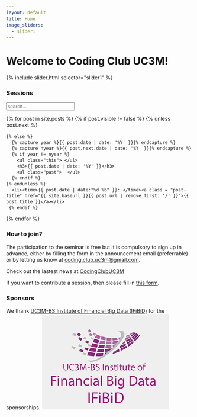 ```yaml
---
layout: default
title: Home
image_sliders:
  - slider1
---
```

<h1>Welcome to Coding Club UC3M!</h1>

{% include slider.html selector="slider1" %}



<section id="archive">
  <h3>Sessions</h3>

<!-- Html Elements for Search -->
<div id="search-container">
<input type="text" id="search-input" placeholder="search...">
<ul id="results-container"></ul>
</div>


<!-- Script pointing to search-script.js -->
<script src="/public/js/simple-jekyll-search.js" type="text/javascript"></script>


<!-- Configuration -->
<script>
SimpleJekyllSearch({
  searchInput: document.getElementById('search-input'),
  resultsContainer: document.getElementById('results-container'),
  json: '/search.json'
})
</script>

  {% for post in site.posts %}
    {% if post.visible != false  %}
    {% unless post.next %}

    {% else %}
      {% capture year %}{{ post.date | date: '%Y' }}{% endcapture %}
      {% capture nyear %}{{ post.next.date | date: '%Y' }}{% endcapture %}
      {% if year != nyear %}
        <ul class="this"> </ul>
        <h3>{{ post.date | date: '%Y' }}</h3>
        <ul class="past">  </ul>
      {% endif %}
    {% endunless %}
      <li><time>{{ post.date | date:"%d %b" }}: </time><a class = "post-title" href="{{ site.baseurl }}{{ post.url | remove_first: '/' }}">{{ post.title }}</a></li>
     {% endif %}   
  {% endfor %}
</section>

### How to join?

The participation to the seminar is free but it is compulsory to sign up in advance, either by filling the form in the announcement email (preferrable) or by letting us know at <coding.club.uc3m@gmail.com>.

Check out the lastest news at <a href="https://twitter.com/CodingClubUC3M?ref_src=twsrc%5Etfw" class="twitter-follow-button" data-size="small" data-show-count="true">CodingClubUC3M</a><script async src="https://platform.twitter.com/widgets.js" charset="utf-8"></script> 

If you want to contribute a session, then please fill in [this form](https://goo.gl/forms/CIj7hxkAeEA4VjZR2). 

### Sponsors

We thank [UC3M-BS Institute of Financial Big Data (IFiBiD)](http://portal.uc3m.es/portal/page/portal/ifibid/home) for the sponsorships. 
<a href="http://portal.uc3m.es/portal/page/portal/ifibid/home">
        <img src="/public/contributor/ifibid.jpg" alt="IFiBiD"> 
      </a> 
